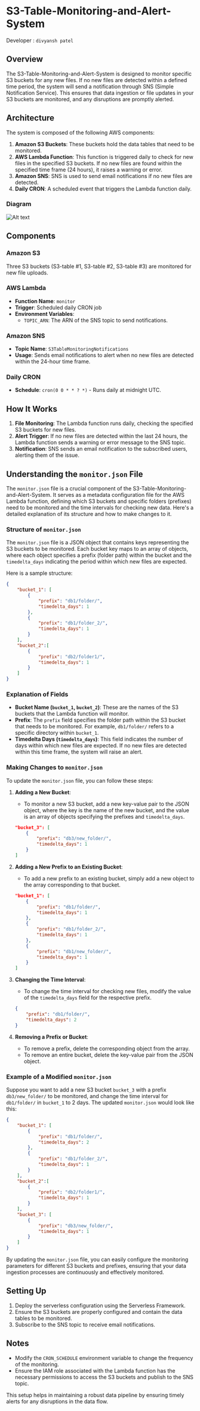 # S3-Table-Monitoring-and-Alert-System
Developer : `divyansh patel`
## Overview


The S3-Table-Monitoring-and-Alert-System is designed to monitor specific S3 buckets for any new files. If no new files are detected within a defined time period, the system will send a notification through SNS (Simple Notification Service). This ensures that data ingestion or file updates in your S3 buckets are monitored, and any disruptions are promptly alerted.

## Architecture

The system is composed of the following AWS components:

1. **Amazon S3 Buckets**: These buckets hold the data tables that need to be monitored.
2. **AWS Lambda Function**: This function is triggered daily to check for new files in the specified S3 buckets. If no new files are found within the specified time frame (24 hours), it raises a warning or error.
3. **Amazon SNS**: SNS is used to send email notifications if no new files are detected.
4. **Daily CRON**: A scheduled event that triggers the Lambda function daily.

### Diagram

![Alt text](doc/thumbnail.jpg)

## Components

### Amazon S3
Three S3 buckets (S3-table #1, S3-table #2, S3-table #3) are monitored for new file uploads.

### AWS Lambda
- **Function Name**: `monitor`
- **Trigger**: Scheduled daily CRON job
- **Environment Variables**:
  - `TOPIC_ARN`: The ARN of the SNS topic to send notifications.

### Amazon SNS
- **Topic Name**: `S3TableMonitoringNotifications`
- **Usage**: Sends email notifications to alert when no new files are detected within the 24-hour time frame.

### Daily CRON
- **Schedule**: `cron(0 0 * * ? *)` - Runs daily at midnight UTC.


## How It Works

1. **File Monitoring**: The Lambda function runs daily, checking the specified S3 buckets for new files.
2. **Alert Trigger**: If no new files are detected within the last 24 hours, the Lambda function sends a warning or error message to the SNS topic.
3. **Notification**: SNS sends an email notification to the subscribed users, alerting them of the issue.

## Understanding the `monitor.json` File

The `monitor.json` file is a crucial component of the S3-Table-Monitoring-and-Alert-System. It serves as a metadata configuration file for the AWS Lambda function, defining which S3 buckets and specific folders (prefixes) need to be monitored and the time intervals for checking new data. Here's a detailed explanation of its structure and how to make changes to it.

### Structure of `monitor.json`

The `monitor.json` file is a JSON object that contains keys representing the S3 buckets to be monitored. Each bucket key maps to an array of objects, where each object specifies a prefix (folder path) within the bucket and the `timedelta_days` indicating the period within which new files are expected.

Here is a sample structure:

```json
{
    "bucket_1": [
        {
            "prefix": "db1/folder/",
            "timedelta_days": 1
        },
        {
            "prefix": "db1/folder_2/",
            "timedelta_days": 1
        }
    ],
    "bucket_2":[
        {
            "prefix": "db2/folder1/",
            "timedelta_days": 1
        }
    ]
}
```

### Explanation of Fields

- **Bucket Name (`bucket_1`, `bucket_2`)**: These are the names of the S3 buckets that the Lambda function will monitor.
- **Prefix**: The `prefix` field specifies the folder path within the S3 bucket that needs to be monitored. For example, `db1/folder/` refers to a specific directory within `bucket_1`.
- **Timedelta Days (`timedelta_days`)**: This field indicates the number of days within which new files are expected. If no new files are detected within this time frame, the system will raise an alert.

### Making Changes to `monitor.json`

To update the `monitor.json` file, you can follow these steps:

1. **Adding a New Bucket**:
   - To monitor a new S3 bucket, add a new key-value pair to the JSON object, where the key is the name of the new bucket, and the value is an array of objects specifying the prefixes and `timedelta_days`.

   ```json
   "bucket_3": [
       {
           "prefix": "db3/new_folder/",
           "timedelta_days": 1
       }
   ]
   ```

2. **Adding a New Prefix to an Existing Bucket**:
   - To add a new prefix to an existing bucket, simply add a new object to the array corresponding to that bucket.

   ```json
   "bucket_1": [
       {
           "prefix": "db1/folder/",
           "timedelta_days": 1
       },
       {
           "prefix": "db1/folder_2/",
           "timedelta_days": 1
       },
       {
           "prefix": "db1/new_folder/",
           "timedelta_days": 1
       }
   ]
   ```

3. **Changing the Time Interval**:
   - To change the time interval for checking new files, modify the value of the `timedelta_days` field for the respective prefix.

   ```json
   {
       "prefix": "db1/folder/",
       "timedelta_days": 2
   }
   ```

4. **Removing a Prefix or Bucket**:
   - To remove a prefix, delete the corresponding object from the array.
   - To remove an entire bucket, delete the key-value pair from the JSON object.

### Example of a Modified `monitor.json`

Suppose you want to add a new S3 bucket `bucket_3` with a prefix `db3/new_folder/` to be monitored, and change the time interval for `db1/folder/` in `bucket_1` to 2 days. The updated `monitor.json` would look like this:

```json
{
    "bucket_1": [
        {
            "prefix": "db1/folder/",
            "timedelta_days": 2
        },
        {
            "prefix": "db1/folder_2/",
            "timedelta_days": 1
        }
    ],
    "bucket_2":[
        {
            "prefix": "db2/folder1/",
            "timedelta_days": 1
        }
    ],
    "bucket_3": [
        {
            "prefix": "db3/new_folder/",
            "timedelta_days": 1
        }
    ]
}
```

By updating the `monitor.json` file, you can easily configure the monitoring parameters for different S3 buckets and prefixes, ensuring that your data ingestion processes are continuously and effectively monitored.

## Setting Up

1. Deploy the serverless configuration using the Serverless Framework.
2. Ensure the S3 buckets are properly configured and contain the data tables to be monitored.
3. Subscribe to the SNS topic to receive email notifications.

## Notes

- Modify the `CRON_SCHEDULE` environment variable to change the frequency of the monitoring.
- Ensure the IAM role associated with the Lambda function has the necessary permissions to access the S3 buckets and publish to the SNS topic.

This setup helps in maintaining a robust data pipeline by ensuring timely alerts for any disruptions in the data flow.
